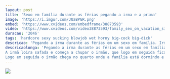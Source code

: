 ```yaml
---
layout: post
title: 'Sexo em família durante as férias pegando a irma e a prima'
image: 'https://i.imgur.com/JUaBPGR.png'
embed: 'https://www.xvideos.com/embedframe/38873593'
video: 'https://www.xvideos.com/video38873593/family_sex_on_vacation_sister_and_brother_hardcore_fuck_i_am_boy_i_need_money_call_me_on_917738900971_'
duracao: '2046'
tags: 'hardcore sexy sucking blowjob wet horny big-cock big-dick'
descricao: 'Pegando a irma durante as férias em um sexo em família. Irmão safado faz sexo com a irmã e a amiga dela enquanto os pais dormem no lado.'
descricaolonga: 'Pegando a irma durante as férias em um sexo em família. Irmão safado faz sexo com a irmã e a amiga dela enquanto os pais dormem na cama ao lado e quase pegam eles no flagra fazendo sexo.
A irmã loira safada e começa a chupar o irmão, que logo em seguida fica pegando a irma de jeito até a amiga pegar os dois no flagra e entrar na diversão.
Logo em seguida o irmão chega no quarto onde a família está dormindo e começa a fuder com a irmã e a amiga.'
---
```

<a href="{{ page.url | prepend: site.baseurl | prepend: site.url }}"><img src="{{ page.image }}" /></a>
